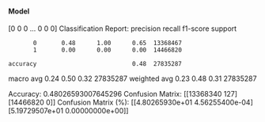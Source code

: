 #### Model
[0 0 0 ... 0 0 0]
Classification Report:
              precision    recall  f1-score   support

           0       0.48      1.00      0.65  13368467
           1       0.00      0.00      0.00  14466820

    accuracy                           0.48  27835287
   macro avg       0.24      0.50      0.32  27835287
weighted avg       0.23      0.48      0.31  27835287

Accuracy: 0.48026593007645296
Confusion Matrix:
[[13368340      127]
 [14466820        0]]
Confusion Matrix (%):
[[4.80265930e+01 4.56255400e-04]
 [5.19729507e+01 0.00000000e+00]]
